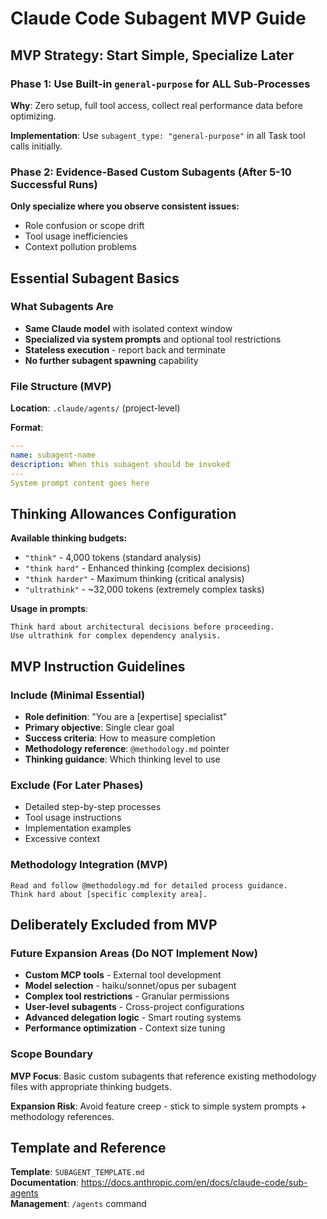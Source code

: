 # Claude Code Subagent MVP Guide

## MVP Strategy: Start Simple, Specialize Later

### Phase 1: Use Built-in `general-purpose` for ALL Sub-Processes
**Why**: Zero setup, full tool access, collect real performance data before optimizing.

**Implementation**: Use `subagent_type: "general-purpose"` in all Task tool calls initially.

### Phase 2: Evidence-Based Custom Subagents (After 5-10 Successful Runs)
**Only specialize where you observe consistent issues:**
- Role confusion or scope drift
- Tool usage inefficiencies
- Context pollution problems

## Essential Subagent Basics

### What Subagents Are
- **Same Claude model** with isolated context window
- **Specialized via system prompts** and optional tool restrictions
- **Stateless execution** - report back and terminate
- **No further subagent spawning** capability

### File Structure (MVP)
**Location**: `.claude/agents/` (project-level)

**Format**:
```yaml
---
name: subagent-name
description: When this subagent should be invoked
---
System prompt content goes here
```

## Thinking Allowances Configuration

**Available thinking budgets:**
- `"think"` - 4,000 tokens (standard analysis)
- `"think hard"` - Enhanced thinking (complex decisions)
- `"think harder"` - Maximum thinking (critical analysis)
- `"ultrathink"` - ~32,000 tokens (extremely complex tasks)

**Usage in prompts**:
```
Think hard about architectural decisions before proceeding.
Use ultrathink for complex dependency analysis.
```

## MVP Instruction Guidelines

### Include (Minimal Essential)
- **Role definition**: "You are a [expertise] specialist"
- **Primary objective**: Single clear goal
- **Success criteria**: How to measure completion
- **Methodology reference**: `@methodology.md` pointer
- **Thinking guidance**: Which thinking level to use

### Exclude (For Later Phases)
- Detailed step-by-step processes
- Tool usage instructions  
- Implementation examples
- Excessive context

### Methodology Integration (MVP)
```
Read and follow @methodology.md for detailed process guidance.
Think hard about [specific complexity area].
```

## Deliberately Excluded from MVP

### Future Expansion Areas (Do NOT Implement Now)
- **Custom MCP tools** - External tool development
- **Model selection** - haiku/sonnet/opus per subagent  
- **Complex tool restrictions** - Granular permissions
- **User-level subagents** - Cross-project configurations
- **Advanced delegation logic** - Smart routing systems
- **Performance optimization** - Context size tuning

### Scope Boundary
**MVP Focus**: Basic custom subagents that reference existing methodology files with appropriate thinking budgets.

**Expansion Risk**: Avoid feature creep - stick to simple system prompts + methodology references.

## Template and Reference

**Template**: `SUBAGENT_TEMPLATE.md`  
**Documentation**: https://docs.anthropic.com/en/docs/claude-code/sub-agents  
**Management**: `/agents` command
